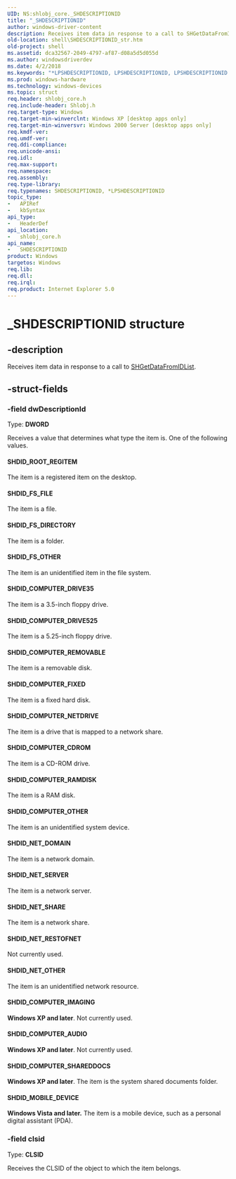 ```yaml
---
UID: NS:shlobj_core._SHDESCRIPTIONID
title: "_SHDESCRIPTIONID"
author: windows-driver-content
description: Receives item data in response to a call to SHGetDataFromIDList.
old-location: shell\SHDESCRIPTIONID_str.htm
old-project: shell
ms.assetid: dca32567-2049-4797-af87-d08a5d5d055d
ms.author: windowsdriverdev
ms.date: 4/2/2018
ms.keywords: "*LPSHDESCRIPTIONID, LPSHDESCRIPTIONID, LPSHDESCRIPTIONID structure pointer [Windows Shell], SHDESCRIPTIONID, SHDESCRIPTIONID structure [Windows Shell], SHDID_COMPUTER_AUDIO, SHDID_COMPUTER_CDROM, SHDID_COMPUTER_DRIVE35, SHDID_COMPUTER_DRIVE525, SHDID_COMPUTER_FIXED, SHDID_COMPUTER_IMAGING, SHDID_COMPUTER_NETDRIVE, SHDID_COMPUTER_OTHER, SHDID_COMPUTER_RAMDISK, SHDID_COMPUTER_REMOVABLE, SHDID_COMPUTER_SHAREDDOCS, SHDID_FS_DIRECTORY, SHDID_FS_FILE, SHDID_FS_OTHER, SHDID_MOBILE_DEVICE, SHDID_NET_DOMAIN, SHDID_NET_OTHER, SHDID_NET_RESTOFNET, SHDID_NET_SERVER, SHDID_NET_SHARE, SHDID_ROOT_REGITEM, _SHDESCRIPTIONID, _win32_SHDESCRIPTIONID_str, shell.SHDESCRIPTIONID_str, shlobj_core/LPSHDESCRIPTIONID, shlobj_core/SHDESCRIPTIONID"
ms.prod: windows-hardware
ms.technology: windows-devices
ms.topic: struct
req.header: shlobj_core.h
req.include-header: Shlobj.h
req.target-type: Windows
req.target-min-winverclnt: Windows XP [desktop apps only]
req.target-min-winversvr: Windows 2000 Server [desktop apps only]
req.kmdf-ver: 
req.umdf-ver: 
req.ddi-compliance: 
req.unicode-ansi: 
req.idl: 
req.max-support: 
req.namespace: 
req.assembly: 
req.type-library: 
req.typenames: SHDESCRIPTIONID, *LPSHDESCRIPTIONID
topic_type:
-	APIRef
-	kbSyntax
api_type:
-	HeaderDef
api_location:
-	shlobj_core.h
api_name:
-	SHDESCRIPTIONID
product: Windows
targetos: Windows
req.lib: 
req.dll: 
req.irql: 
req.product: Internet Explorer 5.0
---
```


# _SHDESCRIPTIONID structure


## -description


Receives item data in response to a call to <a href="https://msdn.microsoft.com/11c041bd-22fd-46a4-b75c-cc86ee771241">SHGetDataFromIDList</a>.


## -struct-fields




### -field dwDescriptionId

Type: <b>DWORD</b>

Receives a value that determines what type the item is. One of the following values.



#### SHDID_ROOT_REGITEM

The item is a registered item on the desktop.



#### SHDID_FS_FILE

The item is a file.



#### SHDID_FS_DIRECTORY

The item is a folder.



#### SHDID_FS_OTHER

The item is an unidentified item in the file system.



#### SHDID_COMPUTER_DRIVE35

The item is a 3.5-inch floppy drive.



#### SHDID_COMPUTER_DRIVE525

The item is a 5.25-inch floppy drive.



#### SHDID_COMPUTER_REMOVABLE

The item is a removable disk.



#### SHDID_COMPUTER_FIXED

The item is a fixed hard disk.



#### SHDID_COMPUTER_NETDRIVE

The item is a drive that is mapped to a network share.



#### SHDID_COMPUTER_CDROM

The item is a CD-ROM drive.



#### SHDID_COMPUTER_RAMDISK

The item is a RAM disk.



#### SHDID_COMPUTER_OTHER

The item is an unidentified system device.



#### SHDID_NET_DOMAIN

The item is a network domain.



#### SHDID_NET_SERVER

The item is a network server.



#### SHDID_NET_SHARE

The item is a network share.



#### SHDID_NET_RESTOFNET

Not currently used.



#### SHDID_NET_OTHER

The item is an unidentified network resource.



#### SHDID_COMPUTER_IMAGING

<b>Windows XP and later</b>. Not currently used.



#### SHDID_COMPUTER_AUDIO

<b>Windows XP and later</b>. Not currently used.



#### SHDID_COMPUTER_SHAREDDOCS

<b>Windows XP and later</b>. The item is the system shared documents folder.



#### SHDID_MOBILE_DEVICE

<b>Windows Vista and later.</b> The item is a mobile device, such as a personal digital assistant (PDA).


### -field clsid

Type: <b>CLSID</b>

Receives the CLSID of the object to which the item belongs.

